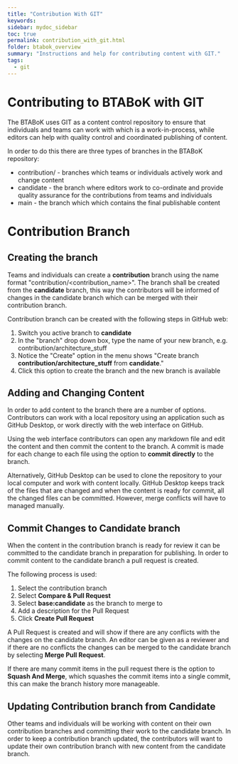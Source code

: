```yaml
---
title: "Contribution With GIT"
keywords: 
sidebar: mydoc_sidebar
toc: true
permalink: contribution_with_git.html
folder: btabok_overview
summary: "Instructions and help for contributing content with GIT."
tags: 
  - git
---
```


# Contributing to BTABoK with GIT

The BTABoK uses GIT as a content control repository to ensure that individuals and teams can work with which is a work-in-process, while editors can help with quality control and coordinated publishing of content.

In order to do this there are three types of branches in the BTABoK repository:

- contribution/<name> - branches which teams or individuals actively work and change content
- candidate - the branch where editors work to co-ordinate and provide quality assurance for the contributions from teams and individuals
- main - the branch which which contains the final publishable content



# Contribution Branch

## Creating the branch

Teams and individuals can create a **contribution** branch using the name format "contribution/<contribution_name>". The branch shall be created from the **candidate** branch, this way the contributors will be informed of changes in the candidate branch which can be merged with their contribution branch.

Contribution branch can be created with the following steps in GitHub web:

1. Switch you active branch to **candidate**
2. In the "branch" drop down box, type the name of your new branch, e.g. contribution/architecture_stuff
3. Notice the "Create" option in the menu shows "Create branch **contribution/architecture_stuff** from **candidate**."
4. Click this option to create the branch and the new branch is available

## Adding and Changing Content

In order to add content to the branch there are a number of options. Contributors can work with a local repository using an application such as GitHub Desktop, or work directly with the web interface on GitHub.

Using the web interface contributors can open any markdown file and edit the content and then commit the content to the branch. A commit is made for each change to each file using the option to **commit directly** to the branch.

Alternatively, GitHub Desktop can be used to clone the repository to your local computer and work with content locally. GitHub Desktop keeps track of the files that are changed and when the content is ready for commit, all the changed files can be committed. However, merge conflicts will have to managed manually.

## Commit Changes to Candidate branch

When the content in the contribution branch is ready for review it can be committed to the candidate branch in preparation for publishing. In order to commit content to the candidate branch a pull request is created.

The following process is used:

1. Select the contribution branch
2. Select **Compare & Pull Request**
3. Select **base:candidate** as the branch to merge to
4. Add a description for the Pull Request
5. Click **Create Pull Request**

A Pull Request is created and will show if there are any conflicts with the changes on the candidate branch. An editor can be given as a reviewer and if there are no conflicts the changes can be merged to the candidate branch by selecting **Merge Pull Request**.

If there are many commit items in the pull request there is the option to **Squash And Merge**, which squashes the commit items into a single commit, this can make the branch history more manageable.

## Updating Contribution branch from Candidate

Other teams and individuals will be working with content on their own contribution branches and committing their work to the candidate branch. In order to keep a contribution branch updated, the contributors will want to update their own contribution branch with new content from the candidate branch.







